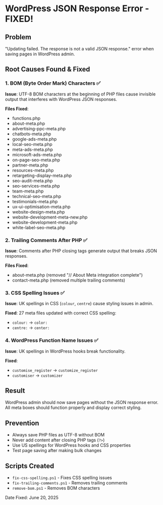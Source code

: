 # WordPress JSON Response Error - FIXED!

## Problem
"Updating failed. The response is not a valid JSON response." error when saving pages in WordPress admin.

## Root Causes Found & Fixed

### 1. BOM (Byte Order Mark) Characters ✅
**Issue**: UTF-8 BOM characters at the beginning of PHP files cause invisible output that interferes with WordPress JSON responses.

**Files Fixed**:
- functions.php
- about-meta.php
- advertising-ppc-meta.php
- chatbots-meta.php
- google-ads-meta.php
- local-seo-meta.php
- meta-ads-meta.php
- microsoft-ads-meta.php
- on-page-seo-meta.php
- partner-meta.php
- resources-meta.php
- retargeting-display-meta.php
- seo-audit-meta.php
- seo-services-meta.php
- team-meta.php
- technical-seo-meta.php
- testimonials-meta.php
- ux-ui-optimisation-meta.php
- website-design-meta.php
- website-development-meta-new.php
- website-development-meta.php
- white-label-seo-meta.php

### 2. Trailing Comments After PHP ✅
**Issue**: Comments after PHP closing tags generate output that breaks JSON responses.

**Files Fixed**:
- about-meta.php (removed "// About Meta integration complete")
- contact-meta.php (removed multiple trailing comments)

### 3. CSS Spelling Issues ✅
**Issue**: UK spellings in CSS (`colour`, `centre`) cause styling issues in admin.

**Fixed**: 27 meta files updated with correct CSS spelling:
- `colour:` → `color:`
- `centre:` → `center:`

### 4. WordPress Function Name Issues ✅
**Issue**: UK spellings in WordPress hooks break functionality.

**Fixed**:
- `customise_register` → `customize_register`
- `customiser` → `customizer`

## Result
WordPress admin should now save pages without the JSON response error. All meta boxes should function properly and display correct styling.

## Prevention
- Always save PHP files as UTF-8 without BOM
- Never add content after closing PHP tags (`?>`)
- Use US spellings for WordPress hooks and CSS properties
- Test page saving after making bulk changes

## Scripts Created
- `fix-css-spelling.ps1` - Fixes CSS spelling issues
- `fix-trailing-comments.ps1` - Removes trailing comments
- `remove-bom.ps1` - Removes BOM characters

Date Fixed: June 20, 2025
